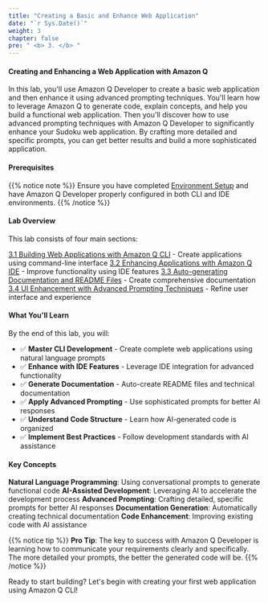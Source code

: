 ```yaml
---
title: "Creating a Basic and Enhance Web Application"
date: "`r Sys.Date()`"
weight: 3
chapter: false
pre: " <b> 3. </b> "
---
```


#### Creating and Enhancing a Web Application with Amazon Q

In this lab, you'll use Amazon Q Developer to create a basic web application and then enhance it using advanced prompting techniques. You'll learn how to leverage Amazon Q to generate code, explain concepts, and help you build a functional web application. Then you'll discover how to use advanced prompting techniques with Amazon Q Developer to significantly enhance your Sudoku web application. By crafting more detailed and specific prompts, you can get better results and build a more sophisticated application.

#### Prerequisites

{{% notice note %}}
Ensure you have completed [Environment Setup](2_invironment_setup/) and have Amazon Q Developer properly configured in both CLI and IDE environments.
{{% /notice %}}

#### Lab Overview

This lab consists of four main sections:

[3.1 Building Web Applications with Amazon Q CLI](1_cli_development/) - Create applications using command-line interface
[3.2 Enhancing Applications with Amazon Q IDE](2_ide_enhancement/) - Improve functionality using IDE features
[3.3 Auto-generating Documentation and README Files](3_documentation_generation/) - Create comprehensive documentation
[3.4 UI Enhancement with Advanced Prompting Techniques](4_ui_enhancement/) - Refine user interface and experience

#### What You'll Learn

By the end of this lab, you will:

- ✅ **Master CLI Development** - Create complete web applications using natural language prompts
- ✅ **Enhance with IDE Features** - Leverage IDE integration for advanced functionality
- ✅ **Generate Documentation** - Auto-create README files and technical documentation
- ✅ **Apply Advanced Prompting** - Use sophisticated prompts for better AI responses
- ✅ **Understand Code Structure** - Learn how AI-generated code is organized
- ✅ **Implement Best Practices** - Follow development standards with AI assistance

#### Key Concepts

**Natural Language Programming**: Using conversational prompts to generate functional code
**AI-Assisted Development**: Leveraging AI to accelerate the development process
**Advanced Prompting**: Crafting detailed, specific prompts for better AI responses
**Documentation Generation**: Automatically creating technical documentation
**Code Enhancement**: Improving existing code with AI assistance

{{% notice tip %}}
**Pro Tip**: The key to success with Amazon Q Developer is learning how to communicate your requirements clearly and specifically. The more detailed your prompts, the better the generated code will be.
{{% /notice %}}

Ready to start building? Let's begin with creating your first web application using Amazon Q CLI!
